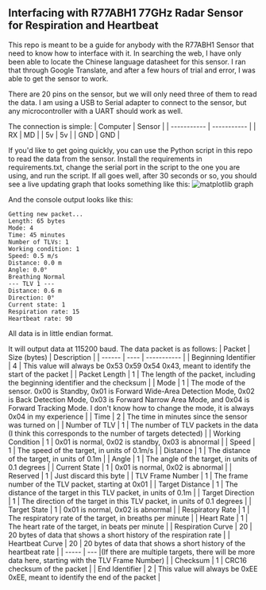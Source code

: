## Interfacing with R77ABH1 77GHz Radar Sensor for Respiration and Heartbeat

This repo is meant to be a guide for anybody with the R77ABH1 Sensor that need to know how to interface with it. In searching the web, I have only been able to locate the Chinese language datasheet for this sensor. I ran that through Google Translate, and after a few hours of trial and error, I was able to get the sensor to work. 

There are 20 pins on the sensor, but we will only need three of them to read the data. I am using a USB to Serial adapter to connect to the sensor, but any microcontroller with a UART should work as well. 

The connection is simple:
| Computer      | Sensor |
| ----------- | ----------- |
| RX      | MD       |
| 5v   | 5v        |
| GND | GND       |

If you'd like to get going quickly, you can use the Python script in this repo to read the data from the sensor. Install the requirements in requirements.txt, change the serial port in the script to the one you are using, and run the script. If all goes well, after 30 seconds or so, you should see a live updating graph that looks something like this: ![matplotlib graph](https://github.com/kylefmohr/R77ABH1/assets/6644803/a4075c51-d842-45b7-bb57-10a294e8fcf0)

And the console output looks like this: 


```
Getting new packet...
Length: 65 bytes
Mode: 4
Time: 45 minutes
Number of TLVs: 1
Working condition: 1
Speed: 0.5 m/s
Distance: 0.0 m
Angle: 0.0°
Breathing Normal
--- TLV 1 ---
Distance: 0.6 m
Direction: 0°
Current state: 1
Respiration rate: 15
Heartbeat rate: 90
```

All data is in little endian format. 

It will output data at 115200 baud. The data packet is as follows:
| Packet | Size (bytes) | Description |
| ------ | ---- | ----------- |
| Beginning Identifier | 4 | This value will always be 0x53 0x59 0x54 0x43, meant to identify the start of the packet |
| Packet Length | 1 | The length of the packet, including the beginning identifier and the checksum |
| Mode | 1 | The mode of the sensor. 0x00 is Standby, 0x01 is Forward Wide-Area Detection Mode, 0x02 is Back Detection Mode, 0x03 is Forward Narrow Area Mode, and 0x04 is Forward Tracking Mode. I don't know how to change the mode, it is always 0x04 in my experience |
| Time | 2 | The time in minutes since the sensor was turned on |
| Number of TLV | 1 | The number of TLV packets in the data (I think this corresponds to the number of targets detected) |
| Working Condition | 1 | 0x01 is normal, 0x02 is standby, 0x03 is abnormal |
| Speed | 1 | The speed of the target, in units of 0.1m/s |
| Distance | 1 | The distance of the target, in units of 0.1m |
| Angle | 1 | The angle of the target, in units of 0.1 degrees |
| Current State | 1 | 0x01 is normal, 0x02 is abnormal |
| Reserved | 1 | Just discard this byte | 
| TLV Frame Number | 1 | The frame number of the TLV packet, starting at 0x01 |
| Target Distance | 1 | The distance of the target in this TLV packet, in units of 0.1m |
| Target Direction | 1 | The direction of the target in this TLV packet, in units of 0.1 degrees |
| Target State | 1 | 0x01 is normal, 0x02 is abnormal |
| Respiratory Rate | 1 | The respiratory rate of the target, in breaths per minute |
| Heart Rate | 1 | The heart rate of the target, in beats per minute |
| Respiration Curve | 20 | 20 bytes of data that shows a short history of the respiration rate |
| Heartbeat Curve | 20 | 20 bytes of data that shows a short history of the heartbeat rate |
| ----- | --- |(If there are multiple targets, there will be more data here, starting with the TLV Frame Number) |
| Checksum | 1 | CRC16 checksum of the packet |
| End Identifier | 2 | This value will always be 0xEE 0xEE, meant to identify the end of the packet |
